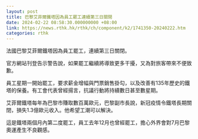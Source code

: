 ```yaml
---
layout: post
title: 巴黎艾菲爾鐵塔因為員工罷工連續第三日關閉
date: 2024-02-22 08:58:30.000000000 +08:00
link: https://news.rthk.hk/rthk/ch/component/k2/1741350-20240222.htm
categories: rthk
---
```


法國巴黎艾菲爾鐵塔因為員工罷工，連續第三日關閉。

官方網站刊登告示警告說，如果罷工繼續將導致更多干擾，又為對旅客帶來不便致歉。

員工星期一開始罷工，要求薪金增幅與門票銷售掛勾，以及改善有135年歷史的鐵塔的保養。有工會代表曾經揚言，抗議行動將持續數日甚至數星期。

艾菲爾鐵塔每年為巴黎市賺取數百萬歐元，巴黎副市長說，新冠疫情令鐵塔長期關閉，損失1.3億歐元收入。他希望工潮可以解決。

這是鐵塔兩個月內第二度罷工，員工去年12月也曾經罷工，擔心外界會對7月巴黎奧運產生不良觀感。
